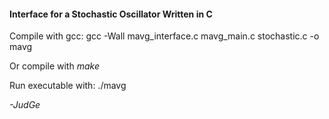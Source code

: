 <h4>Interface for a Stochastic Oscillator Written in C</h4>

Compile with gcc: 
    gcc -Wall mavg_interface.c mavg_main.c stochastic.c -o mavg
    
Or compile with <i>make</i>
    
Run executable with:
    ./mavg

<i>-JudGe</i>
